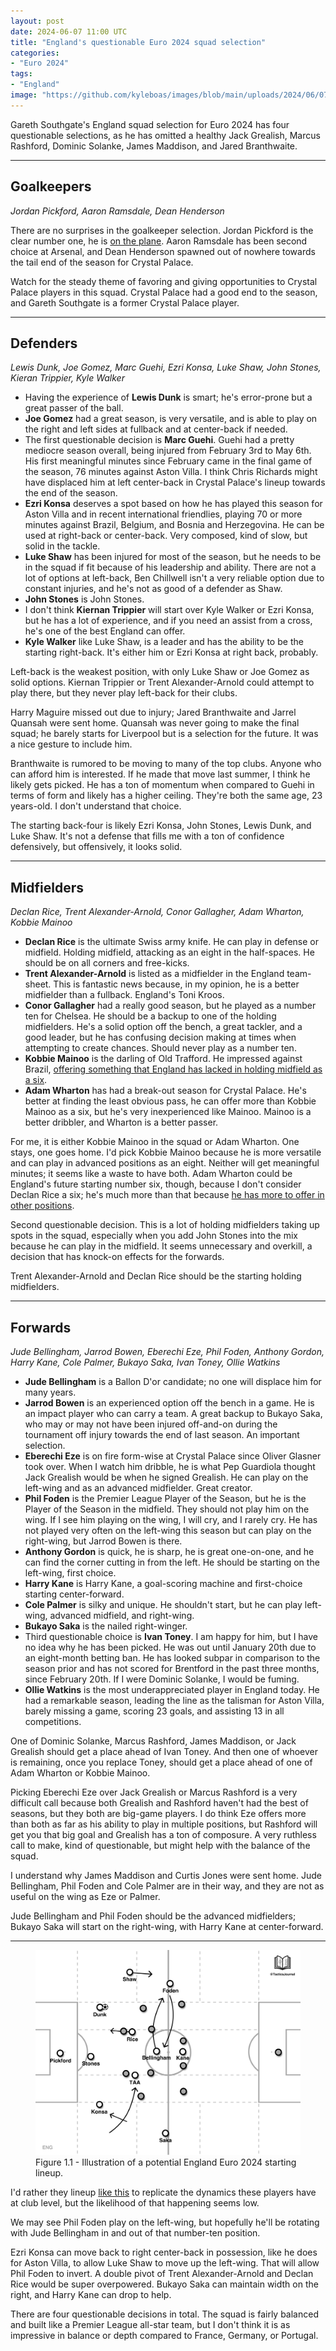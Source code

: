 ```yaml
---
layout: post
date: 2024-06-07 11:00 UTC
title: "England's questionable Euro 2024 squad selection"
categories:
- "Euro 2024"
tags:
- "England"
image: "https://github.com/kyleboas/images/blob/main/uploads/2024/06/07/Image-07Jun2024_10:09:13.png?raw=true"
---
```


Gareth Southgate's England squad selection for Euro 2024 has four questionable selections, as he has omitted a healthy Jack Grealish, Marcus Rashford, Dominic Solanke, James Maddison, and Jared Branthwaite. 

<!---more--->

---

## Goalkeepers

*Jordan Pickford, Aaron Ramsdale, Dean Henderson*

There are no surprises in the goalkeeper selection. Jordan Pickford is the clear number one, he is [on the plane](https://x.com/bryansgunn/status/1798961697937568202?s=46&t=EwWKBMyY400eGGXYwoRkiw). Aaron Ramsdale has been second choice at Arsenal, and Dean Henderson spawned out of nowhere towards the tail end of the season for Crystal Palace. 

Watch for the steady theme of favoring and giving opportunities to Crystal Palace players in this squad. Crystal Palace had a good end to the season, and Gareth Southgate is a former Crystal Palace player. 

---

## Defenders

*Lewis Dunk, Joe Gomez, Marc Guehi, Ezri Konsa, Luke Shaw, John Stones, Kieran Trippier, Kyle Walker*

* Having the experience of **Lewis Dunk** is smart; he's error-prone but a great passer of the ball. 
* **Joe Gomez** had a great season, is very versatile, and is able to play on the right and left sides at fullback and at center-back if needed. 
* The first questionable decision is **Marc Guehi**. Guehi had a pretty mediocre season overall, being injured from February 3rd to May 6th. His first meaningful minutes since February came in the final game of the season, 76 minutes against Aston Villa. I think Chris Richards might have displaced him at left center-back in Crystal Palace's lineup towards the end of the season. 
* **Ezri Konsa** deserves a spot based on how he has played this season for Aston Villa and in recent international friendlies, playing 70 or more minutes against Brazil, Belgium, and Bosnia and Herzegovina. He can be used at right-back or center-back. Very composed, kind of slow, but solid in the tackle. 
* **Luke Shaw** has been injured for most of the season, but he needs to be in the squad if fit because of his leadership and ability. There are not a lot of options at left-back, Ben Chillwell isn't a very reliable option due to constant injuries, and he's not as good of a defender as Shaw. 
* **John Stones** is John Stones.
* I don't think **Kiernan Trippier** will start over Kyle Walker or Ezri Konsa, but he has a lot of experience, and if you need an assist from a cross, he's one of the best England can offer.
* **Kyle Walker** like Luke Shaw, is a leader and has the ability to be the starting right-back. It's either him or Ezri Konsa at right back, probably. 

Left-back is the weakest position, with only Luke Shaw or Joe Gomez as solid options. Kiernan Trippier or Trent Alexander-Arnold could attempt to play there, but they never play left-back for their clubs. 

Harry Maguire missed out due to injury; Jared Branthwaite and Jarrel Quansah were sent home. Quansah was never going to make the final squad; he barely starts for Liverpool but is a selection for the future. It was a nice gesture to include him. 

Branthwaite is rumored to be moving to many of the top clubs. Anyone who can afford him is interested. If he made that move last summer, I think he likely gets picked. He has a ton of momentum when compared to Guehi in terms of form and likely has a higher ceiling. They're both the same age, 23 years-old. I don't understand that choice. 

The starting back-four is likely Ezri Konsa, John Stones, Lewis Dunk, and Luke Shaw. It's not a defense that fills me with a ton of confidence defensively, but offensively, it looks solid. 

---

## Midfielders

*Declan Rice, Trent Alexander-Arnold, Conor Gallagher, Adam Wharton, Kobbie Mainoo*

* **Declan Rice** is the ultimate Swiss army knife. He can play in defense or midfield. Holding midfield, attacking as an eight in the half-spaces. He should be on all corners and free-kicks. 
* **Trent Alexander-Arnold** is listed as a midfielder in the England team-sheet. This is fantastic news because, in my opinion, he is a better midfielder than a fullback. England's Toni Kroos. 
* **Conor Gallagher** had a really good season, but he played as a number ten for Chelsea. He should be a backup to one of the holding midfielders. He's a solid option off the bench, a great tackler, and a good leader, but he has confusing decision making at times when attempting to create chances. Should never play as a number ten. 
* **Kobbie Mainoo** is the darling of Old Trafford. He impressed against Brazil, [offering something that England has lacked in holding midfield as a six](https://tacticsjournal.com/2024/03/27/kobbie-mainoo-shows-what-england-lacked-at-holding-midfield/).
* **Adam Wharton** has had a break-out season for Crystal Palace. He's better at finding the least obvious pass, he can offer more than Kobbie Mainoo as a six, but he's very inexperienced like Mainoo. Mainoo is a better dribbler, and Wharton is a better passer. 

For me, it is either Kobbie Mainoo in the squad or Adam Wharton. One stays, one goes home. I'd pick Kobbie Mainoo because he is more versatile and can play in advanced positions as an eight. Neither will get meaningful minutes; it seems like a waste to have both. Adam Wharton could be England's future starting number six, though, because I don't consider Declan Rice a six; he's much more than that because [he has more to offer in other positions](https://tacticsjournal.com/2023/12/13/arsenal-trial-declan-rice-at-center-back/). 

Second questionable decision. This is a lot of holding midfielders taking up spots in the squad, especially when you add John Stones into the mix because he can play in the midfield. It seems unnecessary and overkill, a decision that has knock-on effects for the forwards. 

Trent Alexander-Arnold and Declan Rice should be the starting holding midfielders. 

---

## Forwards

*Jude Bellingham, Jarrod Bowen, Eberechi Eze, Phil Foden, Anthony Gordon, Harry Kane, Cole Palmer, Bukayo Saka, Ivan Toney, Ollie Watkins*

* **Jude Bellingham** is a Ballon D'or candidate; no one will displace him for many years.
* **Jarrod Bowen** is an experienced option off the bench in a game. He is an impact player who can carry a team. A great backup to Bukayo Saka, who may or may not have been injured off-and-on during the tournament off injury towards the end of last season. An important selection.
* **Eberechi Eze** is on fire form-wise at Crystal Palace since Oliver Glasner took over. When I watch him dribble, he is what Pep Guardiola thought Jack Grealish would be when he signed Grealish. He can play on the left-wing and as an advanced midfielder. Great creator.
* **Phil Foden** is the Premier League Player of the Season, but he is the Player of the Season in the midfield. They should not play him on the wing. If I see him playing on the wing, I will cry, and I rarely cry. He has not played very often on the left-wing this season but can play on the right-wing, but Jarrod Bowen is there. 
* **Anthony Gordon** is quick, he is sharp, he is great one-on-one, and he can find the corner cutting in from the left. He should be starting on the left-wing, first choice. 
* **Harry Kane** is Harry Kane, a goal-scoring machine and first-choice starting center-forward. 
* **Cole Palmer** is silky and unique. He shouldn't start, but he can play left-wing, advanced midfield, and right-wing. 
* **Bukayo Saka** is the nailed right-winger. 
* Third questionable choice is **Ivan Toney**. I am happy for him, but I have no idea why he has been picked. He was out until January 20th due to an eight-month betting ban. He has looked subpar in comparison to the season prior and has not scored for Brentford in the past three months, since February 20th. If I were Dominic Solanke, I would be fuming.
* **Ollie Watkins** is the most underappreciated player in England today. He had a remarkable season, leading the line as the talisman for Aston Villa, barely missing a game, scoring 23 goals, and assisting 13 in all competitions.

One of Dominic Solanke, Marcus Rashford, James Maddison, or Jack Grealish should get a place ahead of Ivan Toney. And then one of whoever is remaining, once you replace Toney, should get a place ahead of one of Adam Wharton or Kobbie Mainoo.

Picking Eberechi Eze over Jack Grealish or Marcus Rashford is a very difficult call because both Grealish and Rashford haven't had the best of seasons, but they both are big-game players. I do think Eze offers more than both as far as his ability to play in multiple positions, but Rashford will get you that big goal and Grealish has a ton of composure. A very ruthless call to make, kind of questionable, but might help with the balance of the squad. 

I understand why James Maddison and Curtis Jones were sent home. Jude Bellingham, Phil Foden and Cole Palmer are in their way, and they are not as useful on the wing as Eze or Palmer.

Jude Bellingham and Phil Foden should be the advanced midfielders; Bukayo Saka will start on the right-wing, with Harry Kane at center-forward. 

---

<figure>
    <img src="https://github.com/kyleboas/images/blob/main/uploads/2024/06/07/Image-07Jun2024_02:34:58.png?raw=true">
    <figcaption>Figure 1.1 - Illustration of a potential England Euro 2024 starting lineup. </figcaption>
</figure> 

I'd rather they lineup [like this](https://tacticsjournal.com/2024/03/20/englands-simple-solution/) to replicate the dynamics these players have at club level, but the likelihood of that happening seems low. 

We may see Phil Foden play on the left-wing, but hopefully he'll be rotating with Jude Bellingham in and out of that number-ten position. 

Ezri Konsa can move back to right center-back in possession, like he does for Aston Villa, to allow Luke Shaw to move up the left-wing. That will allow Phil Foden to invert. A double pivot of Trent Alexander-Arnold and Declan Rice would be super overpowered. Bukayo Saka can maintain width on the right, and Harry Kane can drop to help. 

There are four questionable decisions in total. The squad is fairly balanced and built like a Premier League all-star team, but I don't think it is as impressive in balance or depth compared to France, Germany, or Portugal.